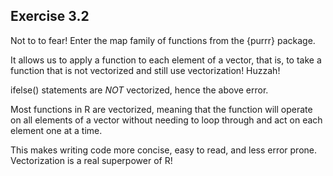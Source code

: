 ## Exercise 3.2

Not to to fear! Enter the map family of functions from the {purrr} package.

It allows us to apply a function to each element of a vector, that is, to take a function that is not vectorized and still use vectorization! Huzzah! 

ifelse() statements are *NOT* vectorized, hence the above error.

Most functions in R are vectorized, meaning that the function will operate on all elements of a vector without needing to loop through and act on each element one at a time.

This makes writing code more concise, easy to read, and less error prone. Vectorization is a real superpower of R!
